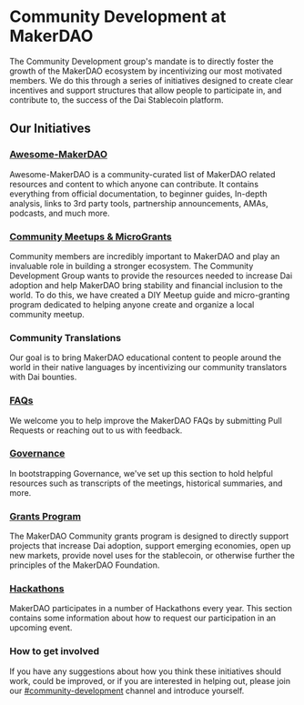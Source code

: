# Community Development at MakerDAO

The Community Development group's mandate is to directly foster the growth of the MakerDAO ecosystem by incentivizing our most motivated members. We do this through a series of initiatives designed to create clear incentives and support structures that allow people to participate in, and contribute to, the success of the Dai Stablecoin platform.

## Our Initiatives

### [Awesome-MakerDAO](https://github.com/makerdao/awesome-makerdao/)

Awesome-MakerDAO is a community-curated list of MakerDAO related resources and content to which anyone can contribute. It contains everything from official documentation, to beginner guides, In-depth analysis, links to 3rd party tools, partnership announcements, AMAs, podcasts, and much more.

### [Community Meetups & MicroGrants](meetups/README.md)

Community members are incredibly important to MakerDAO and play an invaluable role in building a stronger ecosystem. The Community Development Group wants to provide the resources needed to increase Dai adoption and help MakerDAO bring stability and financial inclusion to the world. To do this, we have created a DIY Meetup guide and micro-granting program dedicated to helping anyone create and organize a local community meetup.

### Community Translations

Our goal is to bring MakerDAO educational content to people around the world in their native languages by incentivizing our community translators with Dai bounties.

### [FAQs](faqs/README.md)

We welcome you to help improve the MakerDAO FAQs by submitting Pull Requests or reaching out to us with feedback.

### [Governance](governance/README.md)

In bootstrapping Governance, we've set up this section to hold helpful resources such as transcripts of the meetings, historical summaries, and more.

### [Grants Program](grants/README.md)

The MakerDAO Community grants program is designed to directly support projects that increase Dai adoption, support emerging economies, open up new markets, provide novel uses for the stablecoin, or otherwise further the principles of the MakerDAO Foundation.

### [Hackathons](hackathons/README.md)

MakerDAO participates in a number of Hackathons every year. This section contains some information about how to request our participation in an upcoming event.

### How to get involved

If you have any suggestions about how you think these initiatives should work, could be improved, or if you are interested in helping out, please join our [#community-development](https://chat.makerdao.com/channel/community-development) channel and introduce yourself.
